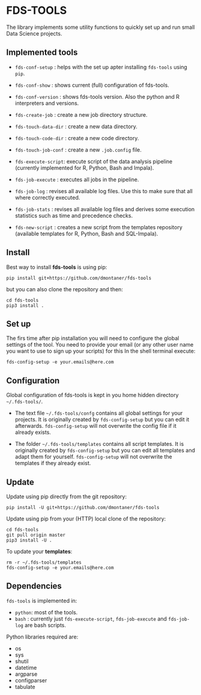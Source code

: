 


FDS-TOOLS
================================================================================

The library implements some utility functions to
quickly set up and run small Data Science projects.


Implemented tools
--------------------------------------------------------------------------------

- `fds-conf-setup`   : helps with the set up apter installing `fds-tools` using `pip`.
- `fds-conf-show`    : shows current (full) configuration of fds-tools.
- `fds-conf-version` : shows fds-tools version. Also the python and R interpreters and versions.

- `fds-create-job`     : create a new job directory structure.
- `fds-touch-data-dir` : create a new data directory.
- `fds-touch-code-dir` : create a new code directory.
- `fds-touch-job-conf` : create a new `.job.config` file.

- `fds-execute-script`: execute script of the data analysis pipeline (currently implemented for R, Python, Bash and Impala).

- `fds-job-execute`   : executes all jobs in the pipeline.
- `fds-job-log`       : revises all available log files. Use this to make sure that all where correctly executed.
- `fds-job-stats`     : revises all available log files and derives some execution statistics such as time and precedence checks.

- `fds-new-script`    : creates a new script from the templates repository (available templates for R, Python, Bash and SQL-Impala).


Install
--------------------------------------------------------------------------------

Best way to install __fds-tools__ is using pip:


    pip install git+https://github.com/dmontaner/fds-tools


but you can also clone the repository and then:

    cd fds-tools
    pip3 install .


Set up
--------------------------------------------------------------------------------

The firs time after pip installation you will need to configure the global settings of the tool.
You need to provide your email (or any other user name you want to use to sign up your scripts) for this
In the shell terminal execute:

    fds-config-setup -e your.emails@here.com


Configuration
--------------------------------------------------------------------------------

Global configuration of fds-tools is kept in you home hidden directory `~/.fds-tools/`.

- The text file `~/.fds-tools/confg` contains all global settings for your projects. 
  It is originally created by `fds-config-setup` but you can edit it afterwards.
  `fds-config-setup` will not overwrite the config file if it already exists.

- The folder `~/.fds-tools/templates` contains all script templates.
  It is originally created by `fds-config-setup` but you can edit all templates and adapt them for yourself.
  `fds-config-setup` will not overwrite the templates if they already exist.


Update
--------------------------------------------------------------------------------

Update using pip directly from the git repository:

    pip install -U git+https://github.com/dmontaner/fds-tools

Update using pip from your (HTTP) local clone of the repository:

    cd fds-tools
    git pull origin master
    pip3 install -U .

To update your __templates__:

    rm -r ~/.fds-tools/templates
    fds-config-setup -e your.emails@here.com


Dependencies
--------------------------------------------------------------------------------

`fds-tools` is implemented in:

- `python`: most of the tools.
- `bash`  : currently just `fds-execute-script`, `fds-job-execute` and `fds-job-log` are bash scripts.


Python libraries required are:

- os
- sys
- shutil
- datetime
- argparse
- configparser
- tabulate
